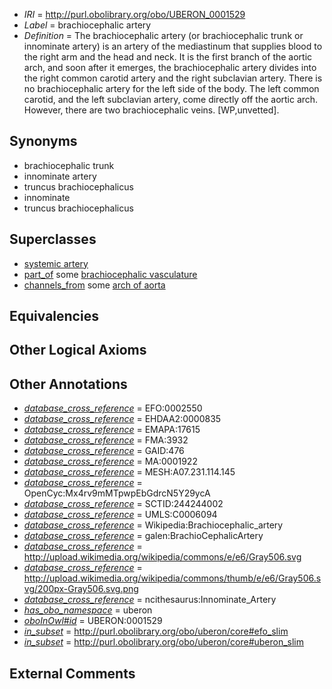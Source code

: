  * *IRI* = http://purl.obolibrary.org/obo/UBERON_0001529
 * *Label* = brachiocephalic artery
 * *Definition* = The brachiocephalic artery (or brachiocephalic trunk or innominate artery) is an artery of the mediastinum that supplies blood to the right arm and the head and neck. It is the first branch of the aortic arch, and soon after it emerges, the brachiocephalic artery divides into the right common carotid artery and the right subclavian artery. There is no brachiocephalic artery for the left side of the body. The left common carotid, and the left subclavian artery, come directly off the aortic arch. However, there are two brachiocephalic veins. [WP,unvetted].

## Synonyms

 * brachiocephalic trunk
 * innominate artery
 * truncus brachiocephalicus
 * innominate
 * truncus brachiocephalicus

## Superclasses

 * [systemic artery](../../UBERON/73/UBERON_0004573.md)
 * [part_of](../../BFO/50/BFO_0000050.md) some [brachiocephalic vasculature](../../UBERON/04/UBERON_0007204.md)
 * [channels_from](../../core#channels/om/core#channels_from.md) some [arch of aorta](../../UBERON/08/UBERON_0001508.md)

## Equivalencies


## Other Logical Axioms


## Other Annotations

 * *[database_cross_reference](../../ef/oboInOwl#hasDbXref.md)* = EFO:0002550
 * *[database_cross_reference](../../ef/oboInOwl#hasDbXref.md)* = EHDAA2:0000835
 * *[database_cross_reference](../../ef/oboInOwl#hasDbXref.md)* = EMAPA:17615
 * *[database_cross_reference](../../ef/oboInOwl#hasDbXref.md)* = FMA:3932
 * *[database_cross_reference](../../ef/oboInOwl#hasDbXref.md)* = GAID:476
 * *[database_cross_reference](../../ef/oboInOwl#hasDbXref.md)* = MA:0001922
 * *[database_cross_reference](../../ef/oboInOwl#hasDbXref.md)* = MESH:A07.231.114.145
 * *[database_cross_reference](../../ef/oboInOwl#hasDbXref.md)* = OpenCyc:Mx4rv9mMTpwpEbGdrcN5Y29ycA
 * *[database_cross_reference](../../ef/oboInOwl#hasDbXref.md)* = SCTID:244244002
 * *[database_cross_reference](../../ef/oboInOwl#hasDbXref.md)* = UMLS:C0006094
 * *[database_cross_reference](../../ef/oboInOwl#hasDbXref.md)* = Wikipedia:Brachiocephalic_artery
 * *[database_cross_reference](../../ef/oboInOwl#hasDbXref.md)* = galen:BrachioCephalicArtery
 * *[database_cross_reference](../../ef/oboInOwl#hasDbXref.md)* = http://upload.wikimedia.org/wikipedia/commons/e/e6/Gray506.svg
 * *[database_cross_reference](../../ef/oboInOwl#hasDbXref.md)* = http://upload.wikimedia.org/wikipedia/commons/thumb/e/e6/Gray506.svg/200px-Gray506.svg.png
 * *[database_cross_reference](../../ef/oboInOwl#hasDbXref.md)* = ncithesaurus:Innominate_Artery
 * *[has_obo_namespace](../../ce/oboInOwl#hasOBONamespace.md)* = uberon
 * *[oboInOwl#id](../../id/oboInOwl#id.md)* = UBERON:0001529
 * *[in_subset](../../et/oboInOwl#inSubset.md)* = http://purl.obolibrary.org/obo/uberon/core#efo_slim
 * *[in_subset](../../et/oboInOwl#inSubset.md)* = http://purl.obolibrary.org/obo/uberon/core#uberon_slim

## External Comments

